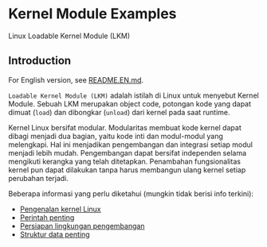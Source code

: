 # Kernel Module Examples

Linux Loadable Kernel Module (LKM)

## Introduction

For English version, see [README.EN.md](README.EN.md).

`Loadable Kernel Module (LKM)` adalah istilah di Linux untuk menyebut Kernel Module. Sebuah LKM merupakan object code, potongan kode yang dapat dimuat (`load`) dan dibongkar (`unload`) dari kernel pada saat runtime.

Kernel Linux bersifat modular. Modularitas membuat kode kernel dapat dibagi menjadi dua bagian, yaitu kode inti dan modul-modul yang melengkapi. Hal ini menjadikan pengembangan dan integrasi setiap modul menjadi lebih mudah. Pengembangan dapat bersifat independen selama mengikuti kerangka yang telah ditetapkan. Penambahan fungsionalitas kernel pun dapat dilakukan tanpa harus membangun ulang kernel setiap perubahan terjadi.

Beberapa informasi yang perlu diketahui (mungkin tidak berisi info terkini):

- [Pengenalan kernel Linux](_introduction.md)
- [Perintah penting](_commands.md)
- [Persiapan lingkungan pengembangan](_preparation.md)
- [Struktur data penting](_structures.md)
